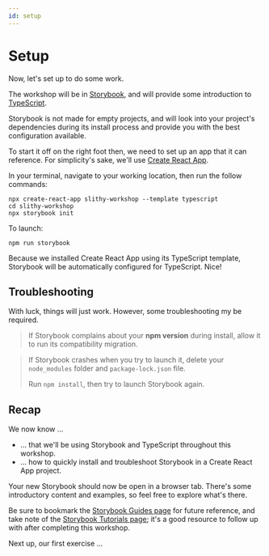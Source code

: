 ```yaml
---
id: setup
---
```


# Setup

Now, let's set up to do some work.

The workshop will be in [Storybook](https://storybook.js.org/), and will provide some introduction to [TypeScript](https://www.typescriptlang.org/).

Storybook is not made for empty projects, and will look into your project's dependencies during its install process and provide you with the best configuration available.

To start it off on the right foot then, we need to set up an app that it can reference. For simplicity's sake, we'll use [Create React App](https://create-react-app.dev/).

In your terminal, navigate to your working location, then run the follow commands:

```text
npx create-react-app slithy-workshop --template typescript
cd slithy-workshop
npx storybook init
```

To launch:
```text
npm run storybook
```

Because we installed Create React App using its TypeScript template, Storybook will be automatically configured for TypeScript. Nice!

## Troubleshooting

With luck, things will just work. However, some troubleshooting my be required.

> If Storybook complains about your **npm version** during install, allow it to run its compatibility migration.

> If Storybook crashes when you try to launch it, delete your `node_modules` folder and `package-lock.json` file.
> 
> Run `npm install`, then try to launch Storybook again.

## Recap

We now know ...

- ... that we'll be using Storybook and TypeScript throughout this workshop.
- ... how to quickly install and troubleshoot Storybook in a Create React App project.

Your new Storybook should now be open in a browser tab. There's some introductory content and examples, so feel free to explore what's there.

Be sure to bookmark the [Storybook Guides page](https://storybook.js.org/docs/react/get-started/install/) for future reference, and take note of the [Storybook Tutorials page](https://storybook.js.org/tutorials/); it's a good resource to follow up with after completing this workshop.

Next up, our first exercise ...